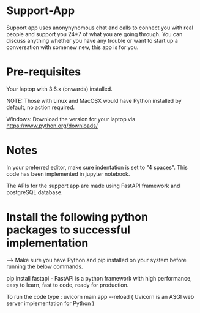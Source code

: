 # Support-App
Support app uses anonynynomous chat and calls to connect you with real people and support you 24*7 of what you are going through. You can discuss anything whether you have any trouble or want to start up a conversation with somenew new, this app is for you.

# Pre-requisites
Your laptop with 3.6.x (onwards) installed.

NOTE: Those with Linux and MacOSX would have Python installed by default, no action required.

Windows: Download the version for your laptop via https://www.python.org/downloads/

# Notes
In your preferred editor, make sure indentation is set to "4 spaces". This code has been implemented in jupyter notebook.

The APIs for the support app are made using FastAPI framework and postgreSQL database.

# Install the following python packages to successful implementation
--> Make sure you have Python and pip installed on your system before running the below commands.

pip install fastapi - FastAPI is a python framework with high performance, easy to learn, fast to code, ready for production.

To run the code type :   uvicorn main:app --reload ( Uvicorn is an ASGI web server implementation for Python )
